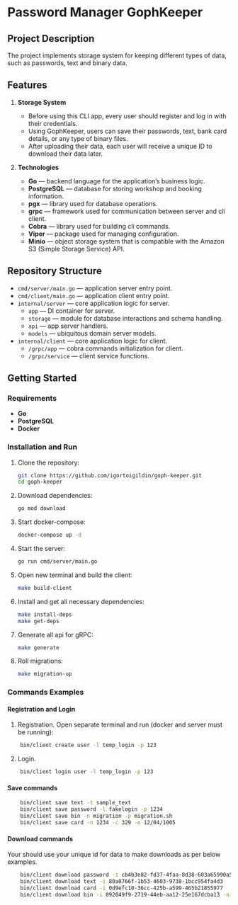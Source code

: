# Password Manager GophKeeper

## Project Description

The project implements storage system for keeping different types of data, such as passwords,
text and binary data.

## Features

1. **Storage System**

   - Before using this CLI app, every user should register and log in with their credentials.
   - Using GophKeeper, users can save their passwords, text, bank card details, or any type of binary files.
   - After uploading their data, each user will receive a unique ID to download their data later.

2. **Technologies**
   - **Go** — backend language for the application’s business logic.
   - **PostgreSQL** — database for storing workshop and booking information.
   - **pgx** — library used for database operations.
   - **grpc** — framework used for communication between server and cli client.
   - **Cobra** — library used for building cli commands.
   - **Viper** — package used for managing configuration.
   - **Minio** — object storage system that is compatible with the Amazon S3 (Simple Storage Service) API.

## Repository Structure

- `cmd/server/main.go` — application server entry point.
- `cmd/client/main.go` — application client entry point.
- `internal/server` — core application logic for server.
  - `app` — DI container for server.
  - `storage` — module for database interactions and schema handling.
  - `api` — app server handlers.
  - `models` — ubiquitous domain server models.
- `internal/client` — core application logic for client.
  - `/grpc/app` — cobra commands initialization for client.
  - `/grpc/service` — client service functions.

## Getting Started

### Requirements

- **Go**
- **PostgreSQL**
- **Docker**

### Installation and Run

1. Clone the repository:

   ```bash
   git clone https://github.com/igortoigildin/goph-keeper.git
   cd goph-keeper
   ```

2. Download dependencies:
   ```bash
   go mod download
   ```
3. Start docker-compose:

   ```bash
   docker-compose up -d
   ```

4. Start the server:
   ```bash
   go run cmd/server/main.go
   ```
5. Open new terminal and build the client:

   ```bash
   make build-client
   ```

6. Install and get all necessary dependencies:

   ```bash
   make install-deps
   make get-deps
   ```

7. Generate all api for gRPC:

   ```bash
   make generate
   ```

8. Roll migrations:

   ```bash
   make migration-up
   ```

### Commands Examples

#### Registration and Login

1. Registration. Open separate terminal and run (docker and server must be running):

```bash
    bin/client create user -l temp_login -p 123
```

2. Login.

```bash
    bin/client login user -l temp_login -p 123
```

#### Save commands

```bash
    bin/client save text -t sample_text
    bin/client save password -l fakelogin -p 1234
    bin/client save bin -n migration -p migration.sh
    bin/client save card -n 1234 -c 329 -e 12/04/1005
```

#### Download commands

Your should use your unique id for data to make downloads as per below examples.

```bash
    bin/client download password -i cb4b3e82-fd37-4faa-8d38-603a65990a57
    bin/client download text -i 80a0766f-1b53-4603-9738-1bcc954fa4d3
    bin/client download card -i 0d9efc10-36cc-425b-a599-465b21855977
    bin/client download bin -i 092049f9-2719-44eb-aa12-25e167dcba13 -n samplename
```
